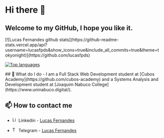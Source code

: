 
<!--
**lucasfpds/lucasfpds** is a ✨ _special_ ✨ repository because its `README.md` (this file) appears on your GitHub profile.
 
Here are some ideas to get you started:

- 🔭 I’m currently working on ...
- 🌱 I’m currently learning ...
- 👯 I’m looking to collaborate on ...
- 🤔 I’m looking for help with ...
- 💬 Ask me about ...
- 📫 How to reach me: ...
- 😄 Pronouns: ...
- ⚡ Fun fact: ...
-->
# Hi there 👋
## Welcome to my GitHub, I hope you like it.
<div>
[![Lucas Fernandes github stats](https://github-readme-stats.vercel.app/api?username=lucasfpds&show_icons=true&include_all_commits=true&theme=tokyonight)](https://github.com/lucasfpds)

[![Top languages](https://github-readme-stats.vercel.app/api/top-langs/?username=lucasfpds&layout=compact&langs_count=10&theme=radical)](https://github.com/lucasfpds)
</div>
## 🌱 What do I do
- I am a Full Stack Web Development student at [Cubos Academy](https://github.com/cubos-academy) and a Systems Analysis and Development student at [Joaquim Nabuco College](https://www.uninabuco.digital/).

## 📫 How to contact me
- <img src="https://img.icons8.com/fluent/48/000000/linkedin.png" alt="Linkedin" width="16"/> Linkedin - [Lucas Fernandes](https://www.linkedin.com/in/lfpds/)
<!-- - <img src="https://www.vectorlogo.zone/logos/discordapp/discordapp-icon.svg" alt="Discord" width="16"/> Discord - [Lucas Fernandes](https://discord.gg/ftab4W6Mnj) -->
- <img src="https://www.vectorlogo.zone/logos/telegram/telegram-icon.svg" alt="Telegram" width="16"/> Telegram - [Lucas Fernandes](https://t.me/Lucasfps)



